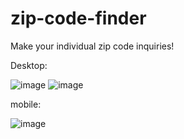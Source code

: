 # zip-code-finder

Make your individual zip code inquiries!

Desktop:

![image](https://user-images.githubusercontent.com/95653155/178845505-24fc4a66-2455-40d7-bbbb-c6eff9bb10d2.png)
![image](https://user-images.githubusercontent.com/95653155/178845590-e83a4cb1-a676-40cf-984e-a698e913e7f3.png)
 
mobile:

![image](https://user-images.githubusercontent.com/95653155/178845745-ec1addc6-aa2d-4789-84ae-d4169b9b68b4.png)

